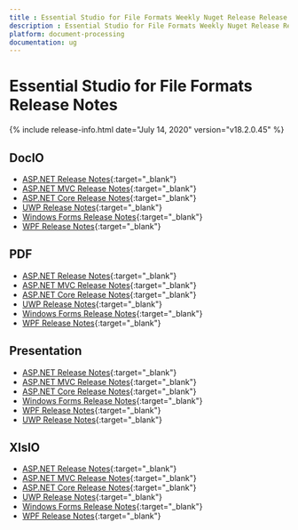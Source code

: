 ```yaml
---
title : Essential Studio for File Formats Weekly Nuget Release Release Notes  
description : Essential Studio for File Formats Weekly Nuget Release Release Notes  
platform: document-processing
documentation: ug
---
```


# Essential Studio for File Formats  Release Notes  

{% include release-info.html date="July 14, 2020" version="v18.2.0.45" %} 

## DocIO

* [ASP.NET Release Notes](/aspnet/release-notes/v18.2.0.45#docio){:target="_blank"}
* [ASP.NET MVC Release Notes](/aspnetmvc/release-notes/v18.2.0.45#docio){:target="_blank"}
* [ASP.NET Core Release Notes](/aspnet-core/release-notes/v18.2.0.45#docio){:target="_blank"}
* [UWP Release Notes](/uwp/release-notes/v18.2.0.45#docio){:target="_blank"}
* [Windows Forms Release Notes](/windowsforms/release-notes/v18.2.0.45#docio){:target="_blank"}
* [WPF Release Notes](/wpf/release-notes/v18.2.0.45#docio){:target="_blank"}


## PDF

* [ASP.NET Release Notes](/aspnet/release-notes/v18.2.0.45#pdf){:target="_blank"}
* [ASP.NET MVC Release Notes](/aspnetmvc/release-notes/v18.2.0.45#pdf){:target="_blank"}
* [ASP.NET Core Release Notes](/aspnet-core/release-notes/v18.2.0.45#pdf){:target="_blank"}
* [UWP Release Notes](/uwp/release-notes/v18.2.0.45#pdf){:target="_blank"}
* [Windows Forms Release Notes](/windowsforms/release-notes/v18.2.0.45#pdf){:target="_blank"}
* [WPF Release Notes](/wpf/release-notes/v18.2.0.45#pdf){:target="_blank"}


## Presentation

* [ASP.NET Release Notes](/aspnet/release-notes/v18.2.0.45#presentation){:target="_blank"}
* [ASP.NET MVC Release Notes](/aspnetmvc/release-notes/v18.2.0.45#presentation){:target="_blank"}
* [ASP.NET Core Release Notes](/aspnet-core/release-notes/v18.2.0.45#presentation){:target="_blank"}
* [Windows Forms Release Notes](/windowsforms/release-notes/v18.2.0.45#presentation){:target="_blank"}
* [WPF Release Notes](/wpf/release-notes/v18.2.0.45#presentation){:target="_blank"}
* [UWP Release Notes](/uwp/release-notes/v18.2.0.45#presentation){:target="_blank"}


## XlsIO

* [ASP.NET Release Notes](/aspnet/release-notes/v18.2.0.45#xlsio){:target="_blank"}
* [ASP.NET MVC Release Notes](/aspnetmvc/release-notes/v18.2.0.45#xlsio){:target="_blank"}
* [ASP.NET Core Release Notes](/aspnet-core/release-notes/v18.2.0.45#xlsio){:target="_blank"}
* [UWP Release Notes](/uwp/release-notes/v18.2.0.45#xlsio){:target="_blank"}
* [Windows Forms Release Notes](/windowsforms/release-notes/v18.2.0.45#xlsio){:target="_blank"}
* [WPF Release Notes](/wpf/release-notes/v18.2.0.45#xlsio){:target="_blank"}